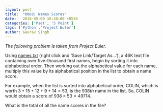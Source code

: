 ```yaml
---
layout: post
title:  "0068: Names Scores"
date:   2018-05-09 16:38:00 +0530
categories: ['Pset', '5 Point']
tags: ['Python','Project Euler']
author: Gaurav Singh
---
```


_The following problem is taken from Project Euler._

Using [names.txt](https://projecteuler.net/project/resources/p022_names.txt) (right click and 'Save Link/Target As...'), a 46K text file containing over five-thousand first names, begin by sorting it into alphabetical order. Then working out the alphabetical value for each name, multiply this value by its alphabetical position in the list to obtain a name score.

For example, when the list is sorted into alphabetical order, COLIN, which is worth $3 + 15 + 12 + 9 + 14 = 53$, is the $938th$ name in the list. So, COLIN would obtain a score of $938 × 53 = 49714$.

What is the total of all the name scores in the file?
